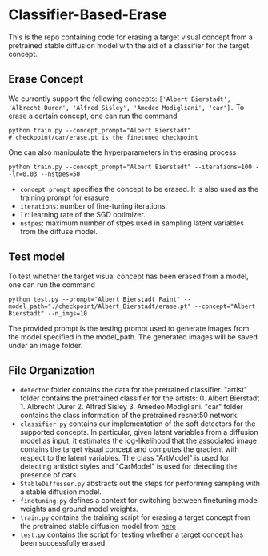 # Classifier-Based-Erase
This is the repo containing code for erasing a target visual concept from a pretrained stable diffusion model with the aid of a classifier for the target concept.

## Erase Concept
We currently support the following concepts: `['Albert Bierstadt', 'Albrecht Durer', 'Alfred Sisley', 'Amedeo Modigliani', 'car'].`
To erase a certain concept, one can run the command
```
python train.py --concept_prompt="Albert Bierstadt"
# checkpoint/car/erase.pt is the finetuned checkpoint
```
One can also manipulate the hyperparameters in the erasing process
```
python train.py --concept_prompt="Albert Bierstadt" --iterations=100 --lr=0.03 --nstpes=50
```
* `concept_prompt` specifies the concept to be erased. It is also used as the training prompt for erasure.
* `iterations`: number of fine-tuning iterations.
* `lr`: learning rate of the SGD optimizer.
* `nstpes`: maximum number of stpes used in sampling latent variables from the diffuse model.

## Test model
To test whether the target visual concept has been erased from a model,
one can run the command
```
python test.py --prompt="Albert Bierstadt Paint" --model_path="./checkpoint/Albert_Bierstadt/erase.pt" --concept="Albert Bierstadt" --n_imgs=10
```
The provided prompt is the testing prompt used to generate images from the model specified in the model_path. The generated images will be saved under an image folder.

## File Organization
* `detector` folder contains the data for the pretrained classifier. "artist" folder contains the pretrained classifier for the artists: 0. Albert Bierstadt 1. Albrecht Durer 2. Alfred Sisley 3. Amedeo Modigliani. "car" folder contains the class information of the pretrained resnet50 network.
* `classifier.py` contains our implementation of the soft detectors for the supported concepts.
In particular, given latent variables from a diffusion model as input, it estimates the log-likelihood that the associated image contains the target visual concept and computes the gradient with respect to the latent variables. The class "ArtModel" is used for detecting artistict styles and "CarModel" is used for detecting the presence of cars.
* `StableDiffusser.py` abstracts out the steps for performing sampling with a stable diffusion model.
* `finetuning.py` defines a context for switching between finetuning model weights and ground model weights.
* `train.py` contains the training script for erasing a target concept from the pretrained stable diffusion model from [here](https://huggingface.co/docs/diffusers/using-diffusers/conditional_image_generation)
* `test.py` contains the script for testing whether a target concept has been successfully erased.
